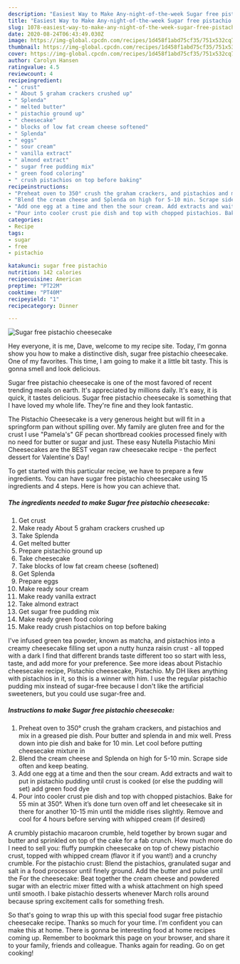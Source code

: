 ```yaml
---
description: "Easiest Way to Make Any-night-of-the-week Sugar free pistachio cheesecake"
title: "Easiest Way to Make Any-night-of-the-week Sugar free pistachio cheesecake"
slug: 1078-easiest-way-to-make-any-night-of-the-week-sugar-free-pistachio-cheesecake
date: 2020-08-24T06:43:49.030Z
image: https://img-global.cpcdn.com/recipes/1d458f1abd75cf35/751x532cq70/sugar-free-pistachio-cheesecake-recipe-main-photo.jpg
thumbnail: https://img-global.cpcdn.com/recipes/1d458f1abd75cf35/751x532cq70/sugar-free-pistachio-cheesecake-recipe-main-photo.jpg
cover: https://img-global.cpcdn.com/recipes/1d458f1abd75cf35/751x532cq70/sugar-free-pistachio-cheesecake-recipe-main-photo.jpg
author: Carolyn Hansen
ratingvalue: 4.5
reviewcount: 4
recipeingredient:
- " crust"
- " About 5 graham crackers crushed up"
- " Splenda"
- " melted butter"
- " pistachio ground up"
- " cheesecake"
- " blocks of low fat cream cheese softened"
- " Splenda"
- " eggs"
- " sour cream"
- " vanilla extract"
- " almond extract"
- " sugar free pudding mix"
- " green food coloring"
- " crush pistachios on top before baking"
recipeinstructions:
- "Preheat oven to 350° crush the graham crackers, and pistachios and mix in a greased pie dish. Pour butter and splenda in and mix well. Press down into pie dish and bake for 10 min. Let cool before putting cheesecake mixture in"
- "Blend the cream cheese and Splenda on high for 5-10 min. Scrape side often and keep beating."
- "Add one egg at a time and then the sour cream. Add extracts and wait to put in pistachio pudding until crust is cooked (or else the pudding will set) add green food dye"
- "Pour into cooler crust pie dish and top with chopped pistachios. Bake for 55 min at 350°. When it’s done turn oven off and let cheesecake sit in there for another 10-15 min until the middle rises slightly. Remove and cool for 4 hours before serving with whipped cream (if desired)"
categories:
- Recipe
tags:
- sugar
- free
- pistachio

katakunci: sugar free pistachio 
nutrition: 142 calories
recipecuisine: American
preptime: "PT22M"
cooktime: "PT40M"
recipeyield: "1"
recipecategory: Dinner

---
```



![Sugar free pistachio cheesecake](https://img-global.cpcdn.com/recipes/1d458f1abd75cf35/751x532cq70/sugar-free-pistachio-cheesecake-recipe-main-photo.jpg)

Hey everyone, it is me, Dave, welcome to my recipe site. Today, I'm gonna show you how to make a distinctive dish, sugar free pistachio cheesecake. One of my favorites. This time, I am going to make it a little bit tasty. This is gonna smell and look delicious.

Sugar free pistachio cheesecake is one of the most favored of recent trending meals on earth. It's appreciated by millions daily. It's easy, it is quick, it tastes delicious. Sugar free pistachio cheesecake is something that I have loved my whole life. They're fine and they look fantastic.

The Pistachio Cheesecake is a very generous height but will fit in a springform pan without spilling over. My family are gluten free and for the crust I use &#34;Pamela&#39;s&#34; GF pecan shortbread cookies processed finely with no need for butter or sugar and just. These easy Nutella Pistachio Mini Cheesecakes are the BEST vegan raw cheesecake recipe - the perfect dessert for Valentine&#39;s Day!


To get started with this particular recipe, we have to prepare a few ingredients. You can have sugar free pistachio cheesecake using 15 ingredients and 4 steps. Here is how you can achieve that.

<!--inarticleads1-->

##### The ingredients needed to make Sugar free pistachio cheesecake:

1. Get  crust
1. Make ready  About 5 graham crackers crushed up
1. Take  Splenda
1. Get  melted butter
1. Prepare  pistachio ground up
1. Take  cheesecake
1. Take  blocks of low fat cream cheese (softened)
1. Get  Splenda
1. Prepare  eggs
1. Make ready  sour cream
1. Make ready  vanilla extract
1. Take  almond extract
1. Get  sugar free pudding mix
1. Make ready  green food coloring
1. Make ready  crush pistachios on top before baking


I&#39;ve infused green tea powder, known as matcha, and pistachios into a creamy cheesecake filling set upon a nutty hunza raisin crust - all topped with a dark I find that different brands taste different too so start with less, taste, and add more for your preference. See more ideas about Pistachio cheesecake recipe, Pistachio cheesecake, Pistachio. My DH likes anything with pistachios in it, so this is a winner with him. I use the regular pistachio pudding mix instead of sugar-free because I don&#39;t like the artificial sweeteners, but you could use sugar-free and. 

<!--inarticleads2-->

##### Instructions to make Sugar free pistachio cheesecake:

1. Preheat oven to 350° crush the graham crackers, and pistachios and mix in a greased pie dish. Pour butter and splenda in and mix well. Press down into pie dish and bake for 10 min. Let cool before putting cheesecake mixture in
1. Blend the cream cheese and Splenda on high for 5-10 min. Scrape side often and keep beating.
1. Add one egg at a time and then the sour cream. Add extracts and wait to put in pistachio pudding until crust is cooked (or else the pudding will set) add green food dye
1. Pour into cooler crust pie dish and top with chopped pistachios. Bake for 55 min at 350°. When it’s done turn oven off and let cheesecake sit in there for another 10-15 min until the middle rises slightly. Remove and cool for 4 hours before serving with whipped cream (if desired)


A crumbly pistachio macaroon crumble, held together by brown sugar and butter and sprinkled on top of the cake for a fab crunch. How much more do I need to sell you: fluffy pumpkin cheesecake on top of chewy pistachio crust, topped with whipped cream (flavor it if you want!) and a crunchy crumble. For the pistachio crust: Blend the pistachios, granulated sugar and salt in a food processor until finely ground. Add the butter and pulse until the For the cheesecake: Beat together the cream cheese and powdered sugar with an electric mixer fitted with a whisk attachment on high speed until smooth. I bake pistachio desserts whenever March rolls around because spring excitement calls for something fresh. 

So that's going to wrap this up with this special food sugar free pistachio cheesecake recipe. Thanks so much for your time. I'm confident you can make this at home. There is gonna be interesting food at home recipes coming up. Remember to bookmark this page on your browser, and share it to your family, friends and colleague. Thanks again for reading. Go on get cooking!
